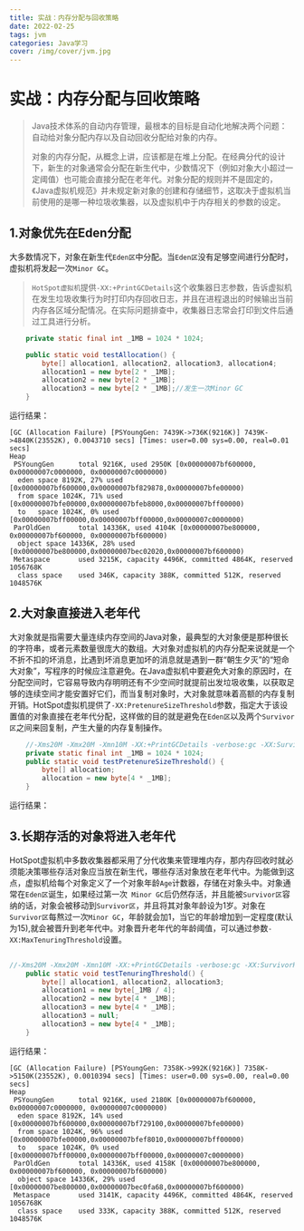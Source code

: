 ```yaml
---
title: 实战：内存分配与回收策略
date: 2022-02-25
tags: jvm
categories: Java学习
cover: /img/cover/jvm.jpg
---
```




# 实战：内存分配与回收策略

> Java技术体系的自动内存管理，最根本的目标是自动化地解决两个问题：自动给对象分配内存以及自动回收分配给对象的内存。
>
> 对象的内存分配，从概念上讲，应该都是在堆上分配。在经典分代的设计下，新生的对象通常会分配在新生代中，少数情况下（例如对象大小超过一定阈值）也可能会直接分配在老年代。对象分配的规则并不是固定的，《Java虚拟机规范》并未规定新对象的创建和存储细节，这取决于虚拟机当前使用的是哪一种垃圾收集器，以及虚拟机中于内存相关的参数的设定。

## 1.对象优先在Eden分配

大多数情况下，对象在新生代`Eden区`中分配。当`Eden区`没有足够空间进行分配时，虚拟机将发起一次`Minor GC`。

> `HotSpot虚拟机`提供`-XX:+PrintGCDetails`这个收集器日志参数，告诉虚拟机在发生垃圾收集行为时打印内存回收日志，并且在进程退出的时候输出当前内存各区域分配情况。在实际问题排查中，收集器日志常会打印到文件后通过工具进行分析。

```java
    private static final int _1MB = 1024 * 1024;

    public static void testAllocation() {
        byte[] allocation1, allocation2, allocation3, allocation4;
        allocation1 = new byte[2 * _1MB];
        allocation2 = new byte[2 * _1MB];
        allocation3 = new byte[2 * _1MB];//发生一次Minor GC
    }
```

运行结果：

```shell
[GC (Allocation Failure) [PSYoungGen: 7439K->736K(9216K)] 7439K->4840K(23552K), 0.0043710 secs] [Times: user=0.00 sys=0.00, real=0.01 secs] 
Heap
 PSYoungGen      total 9216K, used 2950K [0x00000007bf600000, 0x00000007c0000000, 0x00000007c0000000)
  eden space 8192K, 27% used [0x00000007bf600000,0x00000007bf829878,0x00000007bfe00000)
  from space 1024K, 71% used [0x00000007bfe00000,0x00000007bfeb8000,0x00000007bff00000)
  to   space 1024K, 0% used [0x00000007bff00000,0x00000007bff00000,0x00000007c0000000)
 ParOldGen       total 14336K, used 4104K [0x00000007be800000, 0x00000007bf600000, 0x00000007bf600000)
  object space 14336K, 28% used [0x00000007be800000,0x00000007bec02020,0x00000007bf600000)
 Metaspace       used 3215K, capacity 4496K, committed 4864K, reserved 1056768K
  class space    used 346K, capacity 388K, committed 512K, reserved 1048576K
```

## 2.大对象直接进入老年代

大对象就是指需要大量连续内存空间的Java对象，最典型的大对象便是那种很长的字符串，或者元素数量很庞大的数组。大对象对虚拟机的内存分配来说就是一个不折不扣的坏消息，比遇到坏消息更加坏的消息就是遇到一群“朝生夕灭”的“短命大对象”，写程序的时候应注意避免。在Java虚拟机中要避免大对象的原因时，在分配空间时，它容易导致内存明明还有不少空间时就提前出发垃圾收集，以获取足够的连续空间才能安置好它们，而当复制对象时，大对象就意味着高额的内存复制开销。HotSpot虚拟机提供了`-XX:PretenureSizeThreshold`参数，指定大于该设置值的对象直接在老年代分配，这样做的目的就是避免在`Eden区`以及两个`Survivor区`之间来回复制，产生大量的内存复制操作。

```java
    //-Xms20M -Xmx20M -Xmn10M -XX:+PrintGCDetails -verbose:gc -XX:SurvivorRatio=8 -XX:UseSerialGC -XX:PretenureSizeThreshold=3145728
    private static final int _1MB = 1024 * 1024;
    public static void testPretenureSizeThreshold() {
        byte[] allocation;
        allocation = new byte[4 * _1MB];
    }
```

运行结果：



## 3.长期存活的对象将进入老年代

HotSpot虚拟机中多数收集器都采用了分代收集来管理堆内存，那内存回收时就必须能决策哪些存活对象应当放在新生代，哪些存活对象放在老年代中。为能做到这点，虚拟机给每个对象定义了一个对象年龄`Age`计数器，存储在对象头中。对象通常在`Eden区`诞生，如果经过第一次` Minor GC`后仍然存活，并且能被`Survivor区`容纳的话，对象会被移动到`Survivor区`，并且将其对象年龄设为1岁。对象在`Survivor区`每熬过一次`Minor GC`，年龄就会加1，当它的年龄增加到一定程度(默认为15),就会被晋升到老年代中。对象晋升老年代的年龄阈值，可以通过参数`-XX:MaxTenuringThreshold`设置。

```java
    
//-Xms20M -Xmx20M -Xmn10M -XX:+PrintGCDetails -verbose:gc -XX:SurvivorRatio=8 -XX:MaxTenuringThreshold=1
    public static void testTenuringThreshold() {
        byte[] allocation1, allocation2, allocation3;
        allocation1 = new byte[_1MB / 4];
        allocation2 = new byte[4 * _1MB];
        allocation3 = new byte[4 * _1MB];
        allocation3 = null;
        allocation3 = new byte[4 * _1MB];
    }
```

运行结果：

```shell
[GC (Allocation Failure) [PSYoungGen: 7358K->992K(9216K)] 7358K->5150K(23552K), 0.0010394 secs] [Times: user=0.00 sys=0.00, real=0.00 secs] 
Heap
 PSYoungGen      total 9216K, used 2180K [0x00000007bf600000, 0x00000007c0000000, 0x00000007c0000000)
  eden space 8192K, 14% used [0x00000007bf600000,0x00000007bf729100,0x00000007bfe00000)
  from space 1024K, 96% used [0x00000007bfe00000,0x00000007bfef8010,0x00000007bff00000)
  to   space 1024K, 0% used [0x00000007bff00000,0x00000007bff00000,0x00000007c0000000)
 ParOldGen       total 14336K, used 4158K [0x00000007be800000, 0x00000007bf600000, 0x00000007bf600000)
  object space 14336K, 29% used [0x00000007be800000,0x00000007bec0fa68,0x00000007bf600000)
 Metaspace       used 3141K, capacity 4496K, committed 4864K, reserved 1056768K
  class space    used 333K, capacity 388K, committed 512K, reserved 1048576K
```

